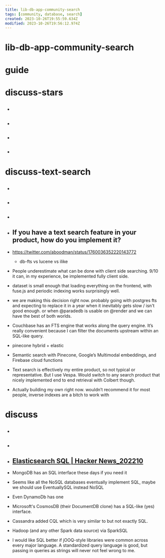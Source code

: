 ```yaml
---
title: lib-db-app-community-search
tags: [community, database, search]
created: 2023-10-26T19:55:59.634Z
modified: 2023-10-26T19:56:12.974Z
---
```


# lib-db-app-community-search

# guide

# discuss-stars
- ## 

- ## 

- ## 

- ## 
# discuss-text-search
- ## 

- ## 

- ## 

- ## If you have a text search feature in your product, how do you implement it?
- https://twitter.com/aboodman/status/1760036352220143772
  - db-fts vs lucene vs ilike

- People underestimate what can be done with client side searching. 9/10 it can, in my experience, be implemented fully client side.
- dataset is small enough that loading everything on the frontend, with fuse.js and periodic indexing works surprisingly well.

- we are making this decision right now. probably going with postgres fts and expecting to replace it in a year when it inevitably gets slow / isn't good enough. or when @paradedb is usable on @render and we can have the best of both worlds.
- Couchbase has an FTS engine that works along the query engine. It’s really convenient because I can filter the documents upstream within an SQL-like query.

- pinecone hybrid + elastic
- Semantic search with Pinecone, Google’s Multimodal embeddings, and Firebase cloud functions

- Text search is effectively my entire product, so not typical or representative. But I use Vespa. Would switch to any search product that nicely implemented end to end retrieval with Colbert though.

- Actually building my own right now. wouldn’t recommend it for most people, inverse indexes are a bitch to work with
# discuss
- ## 

- ## 

- ## [Elasticsearch SQL | Hacker News_202210](https://news.ycombinator.com/item?id=33320477)
- MongoDB has an SQL interface these days if you need it
- Seems like all the NoSQL databases eventually implement SQL, maybe we should use EventuallySQL instead NoSQL
- Even DynamoDb has one
- Microsoft's CosmosDB (their DocumentDB clone) has a SQL-like (yes) interface.
- Cassandra added CQL which is very similar to but not exactly SQL.
- Hadoop (and any other Spark data source) via SparkSQL

- I would like SQL better if jOOQ-style libraries were common across every major language. A standardized query language is good, but passing in queries as strings will never not feel wrong to me.
